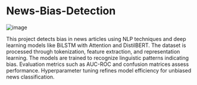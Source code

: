 # News-Bias-Detection
![image](https://github.com/user-attachments/assets/31eeb7dc-3006-4343-9eb3-b64f93731304)

This project detects bias in news articles using NLP techniques and deep learning models like BiLSTM with Attention and DistilBERT. The dataset is processed through tokenization, feature extraction, and representation learning. The models are trained to recognize linguistic patterns indicating bias. Evaluation metrics such as AUC-ROC and confusion matrices assess performance. Hyperparameter tuning refines model efficiency for unbiased news classification.
